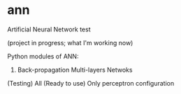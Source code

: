 # ann
Artificial Neural Network test

(project in progress; what I'm working now)

Python modules of ANN:
1. Back-propagation Multi-layers Netwoks

(Testing)
All
(Ready to use)
Only perceptron configuration
